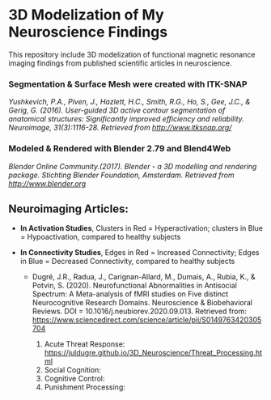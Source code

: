 # 3D Modelization of My Neuroscience Findings 

This repository include 3D modelization of functional magnetic resonance imaging findings from published scientific articles in neuroscience.


### Segmentation & Surface Mesh were created with ITK-SNAP
*Yushkevich, P.A., Piven, J., Hazlett, H.C., Smith, R.G., Ho, S., Gee, J.C., & Gerig, G. (2016). User-guided 3D active contour segmentation of anatomical structures: Significantly improved efficiency and reliability. Neuroimage, 31(3):1116-28. Retrieved from http://www.itksnap.org/*

### Modeled & Rendered with Blender 2.79 and Blend4Web
*Blender Online Community.(2017). Blender - a 3D modelling and rendering package. Stichting Blender Foundation, Amsterdam. Retrieved from http://www.blender.org*



## Neuroimaging Articles:
* **In Activation Studies**, Clusters in Red = Hyperactivation; clusters in Blue = Hypoactivation, compared to healthy subjects
* **In Connectivity Studies**, Edges in Red = Increased Connectivity; Edges in Blue = Decreased Connectivity, compared to healthy subjects

  * Dugré, J.R., Radua, J., Carignan-Allard, M., Dumais, A., Rubia, K., & Potvin, S. (2020). Neurofunctional Abnormalities in Antisocial Spectrum: A Meta-analysis of fMRI studies on Five distinct Neurocognitive Research Domains. Neuroscience & Biobehavioral Reviews. DOI = 10.1016/j.neubiorev.2020.09.013. Retrieved from: https://www.sciencedirect.com/science/article/pii/S0149763420305704
  
    1. Acute Threat Response: https://juldugre.github.io/3D_Neuroscience/Threat_Processing.html
    2. Social Cognition:
    3. Cognitive Control:
    4. Punishment Processing:
    
